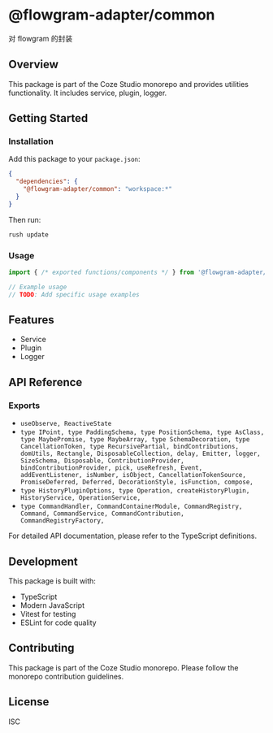 # @flowgram-adapter/common

对 flowgram 的封装

## Overview

This package is part of the Coze Studio monorepo and provides utilities functionality. It includes service, plugin, logger.

## Getting Started

### Installation

Add this package to your `package.json`:

```json
{
  "dependencies": {
    "@flowgram-adapter/common": "workspace:*"
  }
}
```

Then run:

```bash
rush update
```

### Usage

```typescript
import { /* exported functions/components */ } from '@flowgram-adapter/common';

// Example usage
// TODO: Add specific usage examples
```

## Features

- Service
- Plugin
- Logger

## API Reference

### Exports

- `useObserve, ReactiveState`
- `type IPoint,
  type PaddingSchema,
  type PositionSchema,
  type AsClass,
  type MaybePromise,
  type MaybeArray,
  type SchemaDecoration,
  type CancellationToken,
  type RecursivePartial,
  bindContributions,
  domUtils,
  Rectangle,
  DisposableCollection,
  delay,
  Emitter,
  logger,
  SizeSchema,
  Disposable,
  ContributionProvider,
  bindContributionProvider,
  pick,
  useRefresh,
  Event,
  addEventListener,
  isNumber,
  isObject,
  CancellationTokenSource,
  PromiseDeferred,
  Deferred,
  DecorationStyle,
  isFunction,
  compose,`
- `type HistoryPluginOptions,
  type Operation,
  createHistoryPlugin,
  HistoryService,
  OperationService,`
- `type CommandHandler,
  CommandContainerModule,
  CommandRegistry,
  Command,
  CommandService,
  CommandContribution,
  CommandRegistryFactory,`


For detailed API documentation, please refer to the TypeScript definitions.

## Development

This package is built with:

- TypeScript
- Modern JavaScript
- Vitest for testing
- ESLint for code quality

## Contributing

This package is part of the Coze Studio monorepo. Please follow the monorepo contribution guidelines.

## License

ISC
